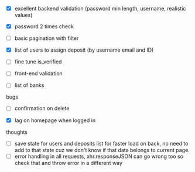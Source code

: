 - [x] excellent backend validation (password min length, username, realistic values)
- [x] password 2 times check
- [ ] basic pagination with filter
- [x] list of users to assign deposit (by username email and ID)
- [ ] fine tune is_verified
- [ ] front-end validation
- [ ] list of banks


bugs

- [ ] confirmation on delete
- [x] lag on homepage when logged in


thoughts

- [ ] save state for users and deposits list for faster load on back, no need to add to that state cuz we don't know if that data belongs to current page.
- [ ] error handling in all requests, xhr.responseJSON can go wrong too so check that and throw error in a different way
